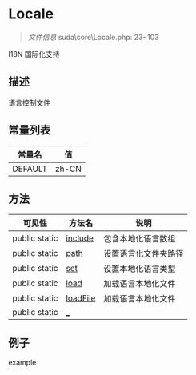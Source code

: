 #  Locale 

> *文件信息* suda\core\Locale.php: 23~103

I18N 国际化支持

## 描述

语言控制文件


## 常量列表
| 常量名  |  值|
|--------|----|
|DEFAULT | zh-CN | 






## 方法


| 可见性 | 方法名 | 说明 |
|--------|-------|------|
| public static|[include](Locale/include.md) | 包含本地化语言数组 |
| public static|[path](Locale/path.md) | 设置语言化文件夹路径 |
| public static|[set](Locale/set.md) | 设置本地化语言类型 |
| public static|[load](Locale/load.md) | 加载语言本地化文件 |
| public static|[loadFile](Locale/loadFile.md) | 加载语言本地化文件 |
| public static|[_](Locale/_.md) |  |



## 例子

example